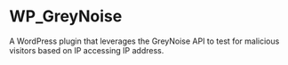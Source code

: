 # WP_GreyNoise
A WordPress plugin that leverages the GreyNoise API to test for malicious visitors based on IP accessing IP address.

